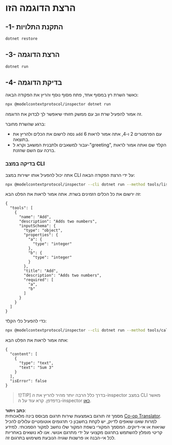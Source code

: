 <!--
CO_OP_TRANSLATOR_METADATA:
{
  "original_hash": "07863f50601f395c3bdfce30f555f11a",
  "translation_date": "2025-07-13T17:49:46+00:00",
  "source_file": "03-GettingStarted/01-first-server/solution/dotnet/README.md",
  "language_code": "he"
}
-->
# הרצת הדוגמה הזו

## -1- התקנת התלויות

```bash
dotnet restore
```

## -3- הרצת הדוגמה

```bash
dotnet run
```

## -4- בדיקת הדוגמה

כאשר השרת רץ במסוף אחד, פתח מסוף נוסף והריץ את הפקודה הבאה:

```bash
npx @modelcontextprotocol/inspector dotnet run
```

זה אמור להפעיל שרת ווב עם ממשק חזותי שיאפשר לך לבדוק את הדוגמה.

ברגע שהשרת מחובר:

- נסה לרשום את הכלים ולהריץ את `add` עם הפרמטרים 2 ו-4, אתה אמור לראות 6 בתוצאה.
- עבור למשאבים ולתבנית המשאב וקרא ל-"greeting", הקלד שם ואתה אמור לראות ברכה עם השם שהזנת.

### בדיקה במצב CLI

אתה יכול להפעיל אותו ישירות במצב CLI על ידי הרצת הפקודה הבאה:

```bash
npx @modelcontextprotocol/inspector --cli dotnet run --method tools/list
```

זה ירשום את כל הכלים הזמינים בשרת. אתה אמור לראות את הפלט הבא:

```text
{
  "tools": [
    {
      "name": "Add",
      "description": "Adds two numbers",
      "inputSchema": {
        "type": "object",
        "properties": {
          "a": {
            "type": "integer"
          },
          "b": {
            "type": "integer"
          }
        },
        "title": "Add",
        "description": "Adds two numbers",
        "required": [
          "a",
          "b"
        ]
      }
    }
  ]
}
```

כדי להפעיל כלי הקלד:

```bash
npx @modelcontextprotocol/inspector --cli dotnet run --method tools/call --tool-name Add --tool-arg a=1 --tool-arg b=2
```

אתה אמור לראות את הפלט הבא:

```text
{
  "content": [
    {
      "type": "text",
      "text": "Sum 3"
    }
  ],
  "isError": false
}
```

> ![!TIP]
> בדרך כלל הרבה יותר מהיר להריץ את ה-inspector במצב CLI מאשר בדפדפן.
> קרא עוד על ה-inspector [כאן](https://github.com/modelcontextprotocol/inspector).

**כתב ויתור**:  
מסמך זה תורגם באמצעות שירות תרגום מבוסס בינה מלאכותית [Co-op Translator](https://github.com/Azure/co-op-translator). למרות שאנו שואפים לדיוק, יש לקחת בחשבון כי תרגומים אוטומטיים עלולים להכיל שגיאות או אי-דיוקים. המסמך המקורי בשפת המקור שלו נחשב למקור הסמכותי. למידע קריטי מומלץ להשתמש בתרגום מקצועי על ידי מתרגם אנושי. אנו לא נושאים באחריות לכל אי-הבנה או פרשנות שגויה הנובעת משימוש בתרגום זה.